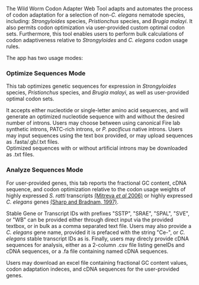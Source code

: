 The Wild Worm Codon Adapter Web Tool adapts and automates the process of codon adaptation for a selection of non-*C. elegans* nematode species, including: *Strongyloides* species, *Pristionchus* species, and *Brugia malayi*. It also permits codon optimization via user-provided custom optimal codon sets. Furthermore, this tool enables users to perform bulk calculations of codon adaptiveness relative to *Strongyloides* and *C. elegans* codon usage rules. 

The app has two usage modes:  

### Optimize Sequences Mode  
This tab optimizes genetic sequences for expression in *Strongyloides* species, *Pristionchus* species, and *Brugia malayi*, as well as user-provided optimal codon sets. 

It accepts either nucleotide or single-letter amino acid sequences, and will generate an optimized nucleotide sequence with and without the desired number of introns. Users may choose between using canonical Fire lab synthetic introns, PATC-rich introns, or *P. pacificus* native introns. Users may input sequences using the text box provided, or may upload sequences as .fasta/.gb/.txt files.  
Optimized sequences with or without artificial introns may be downloaded as .txt files.    

### Analyze Sequences Mode  
For user-provided genes, this tab reports the fractional GC content, cDNA sequence, and codon optimization relative to the codon usage weights of highly expressed *S. ratti* transcripts [(Mitreva *et al* 2006)](https://www.ncbi.nlm.nih.gov/pmc/articles/PMC1779591/) or highly expressed *C. elegans* genes [(Sharp and Bradnam, 1997)](https://www.ncbi.nlm.nih.gov/books/NBK20194/). 

Stable Gene or Transcript IDs with prefixes "SSTP", "SRAE", "SPAL", "SVE", or "WB" can be provided either through direct input via the provided textbox, or in bulk as a comma separated text file. Users may also provide a *C. elegans* gene name, provided it is prefaced with the string "Ce-", or *C. elegans* stable transcript IDs as is. Finally, users may direcly provide cDNA sequences for analysis, either as a 2-column .csv file listing geneIDs and cDNA sequences, or a .fa file containing named cDNA sequences.   

Users may download an excel file containing fractional GC content values, codon adaptation indeces, and cDNA sequences for the user-provided genes.
  